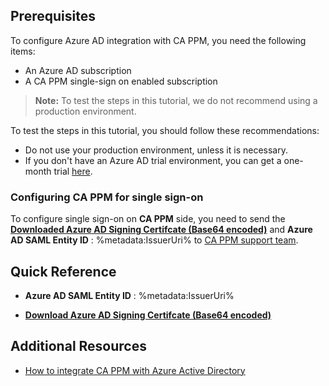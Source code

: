 ## Prerequisites

To configure Azure AD integration with CA PPM, you need the following items:

- An Azure AD subscription
- A CA PPM single-sign on enabled subscription

> **Note:**
> To test the steps in this tutorial, we do not recommend using a production environment.

To test the steps in this tutorial, you should follow these recommendations:

- Do not use your production environment, unless it is necessary.
- If you don't have an Azure AD trial environment, you can get a one-month trial [here](https://azure.microsoft.com/pricing/free-trial/).

### Configuring CA PPM for single sign-on

To configure single sign-on on **CA PPM** side, you need to send the **[Downloaded Azure AD Signing Certifcate (Base64 encoded)](%metadata:certificateDownloadBase64Url%)** and **Azure AD SAML Entity ID** : %metadata:IssuerUri% to [CA PPM support team](mailto:catechnicalsupport@ca.com).

## Quick Reference

* **Azure AD SAML Entity ID** : %metadata:IssuerUri%

* **[Download Azure AD Signing Certifcate (Base64 encoded)](%metadata:certificateDownloadBase64Url%)**

## Additional Resources

* [How to integrate CA PPM with Azure Active Directory](https://docs.microsoft.com/azure/active-directory/active-directory-saas-cappm-tutorial)
